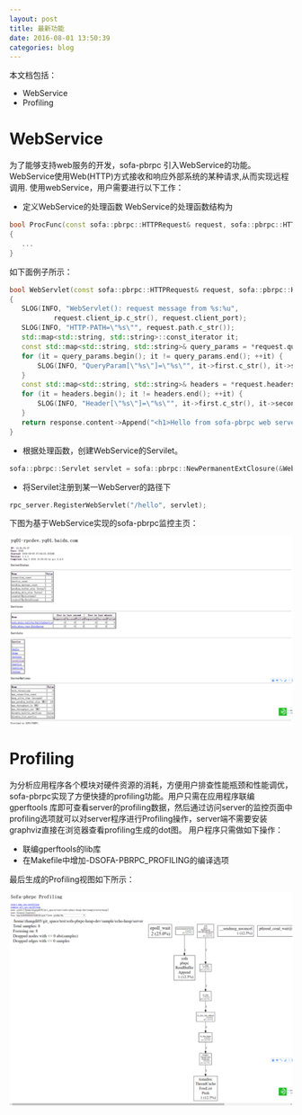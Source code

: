 ```yaml
---
layout: post
title: 最新功能
date: 2016-08-01 13:50:39
categories: blog 
---
```


本文档包括：

* WebService
* Profiling

# WebService
 为了能够支持web服务的开发，sofa-pbrpc 引入WebService的功能。WebService使用Web(HTTP)方式接收和响应外部系统的某种请求,从而实现远程调用.  使用webService，用户需要进行以下工作：

 * 定义WebService的处理函数
 WebService的处理函数结构为

 ```c++
 bool ProcFunc(const sofa::pbrpc::HTTPRequest& request, sofa::pbrpc::HTTPResponse& response)
 {
 	...
 }
 ```

 如下面例子所示：

 ```c++
 bool WebServlet(const sofa::pbrpc::HTTPRequest& request, sofa::pbrpc::HTTPResponse& response)
{
    SLOG(INFO, "WebServlet(): request message from %s:%u",
            request.client_ip.c_str(), request.client_port);
    SLOG(INFO, "HTTP-PATH=\"%s\"", request.path.c_str());
    std::map<std::string, std::string>::const_iterator it;
    const std::map<std::string, std::string>& query_params = *request.query_params;
    for (it = query_params.begin(); it != query_params.end(); ++it) {
        SLOG(INFO, "QueryParam[\"%s\"]=\"%s\"", it->first.c_str(), it->second.c_str());
    }
    const std::map<std::string, std::string>& headers = *request.headers;
    for (it = headers.begin(); it != headers.end(); ++it) {
        SLOG(INFO, "Header[\"%s\"]=\"%s\"", it->first.c_str(), it->second.c_str());
    }
    return response.content->Append("<h1>Hello from sofa-pbrpc web server</h1>");
}
 ```
 * 根据处理函数，创建WebService的Servilet。

 ```c++
 sofa::pbrpc::Servlet servlet = sofa::pbrpc::NewPermanentExtClosure(&WebServlet);
 ```

 * 将Servilet注册到某一WebServer的路径下
 
 ```c++
rpc_server.RegisterWebServlet("/hello", servlet);
 ```
 下图为基于WebService实现的sofa-pbrpc监控主页：

![webservice](/static/img/webservice.png)

# Profiling


为分析应用程序各个模块对硬件资源的消耗，方便用户排查性能瓶颈和性能调优，sofa-pbrpc实现了方便快捷的profiling功能。用户只需在应用程序联编 gperftools 库即可查看server的profiling数据，然后通过访问server的监控页面中profiling选项就可以对server程序进行Profiling操作，server端不需要安装graphviz直接在浏览器查看profiling生成的dot图。
用户程序只需做如下操作：

*  联编gperftools的lib库
*  在Makefile中增加-DSOFA-PBRPC_PROFILING的编译选项

最后生成的Profiling视图如下所示：

![profiling](/static/img/profiling.png)


